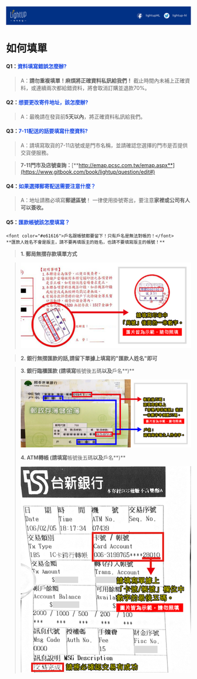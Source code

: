 ![](/assets/橫幅1.jpg)

# 如何填單

#### Q1：<font color="#1b4be6">資料填寫錯誤怎麼辦?</font>

> A：**請勿重複填單！麻煩將正確資料私訊給我們！**
> 截止時間內未補上正確資料，或連續兩次都給錯資料，將會取消訂購並退款70%。

#### Q2：<font color="#1b4be6">想要更改寄件地址，該怎麼辦?</font>

> A：最晚請在發貨前**5天以內**，將正確資料私訊給我們。

#### Q3：<font color="#1b4be6">7-11配送的話要填寫什麼資料?</font>

> A：請填寫取貨的7-11店號或是門市名稱，並請確認您選擇的門市是否提供交貨便服務。

> **7-11門市及店號查詢：**[**http://emap.pcsc.com.tw/emap.aspx**](https://www.gitbook.com/book/lightup/question/edit#)

#### Q4：<font color="#1b4be6">如果選擇郵寄配送需要注意什麼？</font>

> A：地址請務必填寫**郵遞區號**！
> 一律使用掛號寄出，要注意**家裡或公司有人可以簽收。**

#### Q5：<font color="#1b4be6">匯款帳號該怎麼填寫？</font>

```
<font color="#e61616">戶名跟帳號都要留下！只有戶名是無法對帳的！</font>
**匯款人姓名不會是版主，請不要再填版主的姓名，也請不要填寫版主的帳號！**
```

> **1. 郵局無摺存款填單方式**

> ![](/assets/郵局無摺2.jpg)

> **2. 銀行無摺匯款的話,請留下單據上填寫的"匯款人姓名"即可**

> **3. 銀行臨櫃匯款 (請填寫**帳號後五碼**以及**戶名**)**
> 
> ![](/assets/存簿填寫.jpg)
> 
> **4. ATM轉帳 (請填寫**帳號後五碼**以及**戶名**)**
> 
> ![](/assets/ATM2.jpg)

